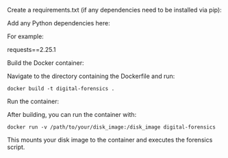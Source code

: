 Create a requirements.txt (if any dependencies need to be installed via pip):

Add any Python dependencies here:

For example:

requests==2.25.1

Build the Docker container:

Navigate to the directory containing the Dockerfile and run:

    docker build -t digital-forensics .

Run the container:

After building, you can run the container with:

    docker run -v /path/to/your/disk_image:/disk_image digital-forensics

This mounts your disk image to the container and executes the forensics script.
